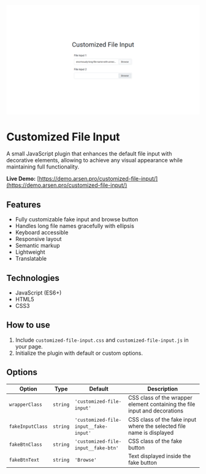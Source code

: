 <kbd>
    <img src="img/customized-file-input.png" alt="Customized File Input">
</kbd>


# Customized File Input
A small JavaScript plugin that enhances the default file input with decorative elements,
allowing to achieve any visual appearance while maintaining full functionality.


**Live Demo:**
[https://demo.arsen.pro/customized-file-input/](https://demo.arsen.pro/customized-file-input/)


## Features
* Fully customizable fake input and browse button
* Handles long file names gracefully with ellipsis
* Keyboard accessible
* Responsive layout
* Semantic markup
* Lightweight
* Translatable


## Technologies
* JavaScript (ES6+)
* HTML5
* CSS3


## How to use
1. Include `customized-file-input.css` and `customized-file-input.js` in your page.
2. Initialize the plugin with default or custom options.


## Options
| Option           | Type     | Default                               | Description                                                                |
|------------------|----------|---------------------------------------|----------------------------------------------------------------------------|
| `wrapperClass`   | `string` | `'customized-file-input'`             | CSS class of the wrapper element containing the file input and decorations |
| `fakeInputClass` | `string` | `'customized-file-input__fake-input'` | CSS class of the fake input where the selected file name is displayed      |
| `fakeBtnClass`   | `string` | `'customized-file-input__fake-btn'`   | CSS class of the fake button                                               |
| `fakeBtnText`    | `string` | `'Browse'`                            | Text displayed inside the fake button                                      |